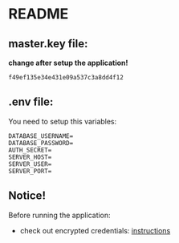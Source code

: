 # README

## master.key file:
**change after setup the application!**

`f49ef135e34e431e09a537c3a8dd4f12`

## .env file:
You need to setup this variables:
```
DATABASE_USERNAME=
DATABASE_PASSWORD=
AUTH_SECRET=
SERVER_HOST=
SERVER_USER=
SERVER_PORT=
```

## Notice!
Before running the application:
- check out encrypted credentials:
[instructions](https://www.engineyard.com/blog/rails-encrypted-credentials-on-rails-5.2)
